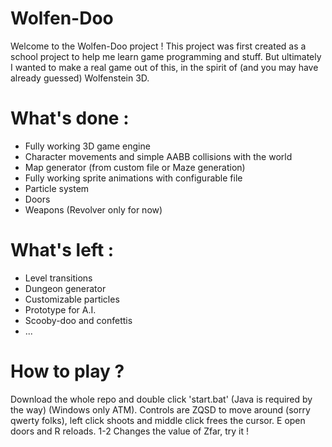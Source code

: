 # Wolfen-Doo

Welcome to the Wolfen-Doo project !
This project was first created as a school project to help me learn game programming and stuff.
But ultimately I wanted to make a real game out of this, in the spirit of (and you may have already guessed) Wolfenstein 3D.

# What's done :
 * Fully working 3D game engine
 * Character movements and simple AABB collisions with the world
 * Map generator (from custom file or Maze generation)
 * Fully working sprite animations with configurable file
 * Particle system
 * Doors
 * Weapons (Revolver only for now)

# What's left :
 * Level transitions
 * Dungeon generator
 * Customizable particles
 * Prototype for A.I.
 * Scooby-doo and confettis
 * ...

# How to play ?
Download the whole repo and double click 'start.bat' (Java is required by the way) (Windows only ATM).
Controls are ZQSD to move around (sorry qwerty folks), left click shoots and middle click frees the cursor.
E open doors and R reloads.
1-2 Changes the value of Zfar, try it !
